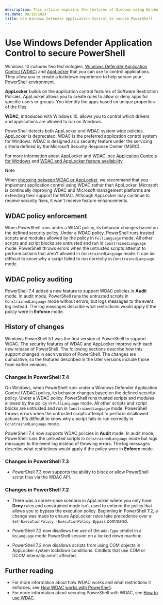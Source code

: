 ```yaml
---
description: This article explains the features of Windows using Windows Defender Application Control (WDAC) that can be used to secure your PowerShell environment.
ms.date: 09/19/2024
title: Use Windows Defender Application Control to secure PowerShell
---
```

# Use Windows Defender Application Control to secure PowerShell

Windows 10 includes two technologies, [Windows Defender Application Control (WDAC)][04] and
[AppLocker][01] that you can use to control applications. They allow you to create a lockdown
experience to help secure your PowerShell environment.

**AppLocker** builds on the application control features of Software Restriction Policies. AppLocker
allows you to create rules to allow or deny apps for specific users or groups. You identify the apps
based on unique properties of the files.

**WDAC**, introduced with Windows 10, allows you to control which drivers and applications are
allowed to run on Windows.

PowerShell detects both AppLocker and WDAC system wide policies. AppLocker is deprecated. WDAC is
the preferred application control system for Windows. WDAC is designed as a security feature under
the servicing criteria defined by the Microsoft Security Response Center (MSRC).

For more information about AppLocker and WDAC, see [Application Controls for Windows][04] and
[WDAC and AppLocker feature availability][02].

> [!NOTE]
> When [choosing between WDAC or AppLocker][03], we recommend that you implement application control
> using WDAC rather than AppLocker. Microsoft is continually improving WDAC and Microsoft management
> platforms are extending their support for WDAC. Although AppLocker may continue to receive
> security fixes, it won't receive feature enhancements.

## WDAC policy enforcement

When PowerShell runs under a WDAC policy, its behavior changes based on the defined security
policy. Under a WDAC policy, PowerShell runs trusted scripts and modules allowed by the policy in
`FullLanguage` mode. All other scripts and script blocks are untrusted and run in
`ConstrainedLanguage` mode. PowerShell throws errors when the untrusted scripts attempt to perform
actions that aren't allowed in `ConstrainedLanguage` mode. It can be difficult to know why a script
failed to run correctly in `ConstrainedLanguage` mode.

## WDAC policy auditing

PowerShell 7.4 added a new feature to support WDAC policies in **Audit** mode. In audit mode,
PowerShell runs the untrusted scripts in `ConstrainedLanguage` mode without errors, but logs messages
to the event log instead. The log messages describe what restrictions would apply if the policy were
in **Enforce** mode.

## History of changes

Windows PowerShell 5.1 was the first version of PowerShell to support WDAC. The security features of
WDAC and AppLocker improve with each new release of PowerShell. The following sections describe how
this support changed in each version of PowerShell. The changes are cumulative, so the features
described in the later versions include those from earlier versions.

### Changes in PowerShell 7.4

On Windows, when PowerShell runs under a Windows Defender Application Control (WDAC) policy, its behavior changes based on the defined security policy. Under a WDAC policy, PowerShell runs
trusted scripts and modules allowed by the policy in `FullLanguage` mode. All other scripts and
script blocks are untrusted and run in `ConstrainedLanguage` mode. PowerShell throws errors when the
untrusted scripts attempt to perform disallowed actions. It's difficult to know why a script fails
to run correctly in `ConstrainedLanguage` mode.

PowerShell 7.4 now supports WDAC policies in **Audit** mode. In audit mode, PowerShell runs the
untrusted scripts in `ConstrainedLanguage` mode but logs messages to the event log instead of
throwing errors. The log messages describe what restrictions would apply if the policy were in
**Enforce** mode.

### Changes in PowerShell 7.3

- PowerShell 7.3 now supports the ability to block or allow PowerShell script files via the WDAC API.

### Changes in PowerShell 7.2

- There was a corner-case scenario in AppLocker where you only have **Deny** rules and constrained
  mode isn't used to enforce the policy that allows you to bypass the execution policy. Beginning in
  PowerShell 7.2, a change was made to ensure AppLocker rules take precedence over a
  `Set-ExecutionPolicy -ExecutionPolicy Bypass` command.

- PowerShell 7.2 now disallows the use of the `Add-Type` cmdlet in a `NoLanguage` mode PowerShell
  session on a locked down machine.

- PowerShell 7.2 now disallows scripts from using COM objects in AppLocker system lockdown
  conditions. Cmdlets that use COM or DCOM internally aren't affected.

## Further reading

- For more information about how WDAC works and what restrictions it enforces, see
  [How WDAC works with PowerShell][06].
- For more information about securing PowerShell with WDAC, see [How to use WDAC][05].

<!-- link references -->
[01]: /windows/security/threat-protection/windows-defender-application-control/applocker/what-is-applocker
[02]: /windows/security/threat-protection/windows-defender-application-control/feature-availability
[03]: /windows/security/threat-protection/windows-defender-application-control/wdac-and-applocker-overview#choose-when-to-use-wdac-or-applocker
[04]: /windows/security/threat-protection/windows-defender-application-control/windows-defender-application-control
[05]: how-to-use-wdac.md
[06]: how-wdac-works.md
